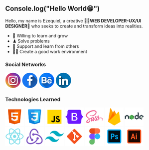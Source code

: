## Console.log("Hello World😁")
Hello, my name is Ezequiel, a creative 👨‍💻**WEB DEVELOPER-UX/UI DESIGNER**🎨 who seeks to create and transform ideas into realities.
- 🌱 Willing to learn and grow
- ♟ Solve problems
- 🤝 Support and learn from others
- 🙋‍♂️ Create a good work environment
### Social Networks
<a href="https://www.instagram.com/ezequiel_g789/" ><img src="https://github.com/Ezequiel144/Ezequiel144/blob/main/image/instagram.png?raw=true" width=50></a>
<a href="https://www.facebook.com/profile.php?id=100008209728155"><img src="https://github.com/Ezequiel144/Ezequiel144/blob/main/image/facebook.png?raw=true" width=50></a>
<a href="https://www.behance.net/ezequielgarcia18"><img src="https://github.com/Ezequiel144/Ezequiel144/blob/main/image/behance.png?raw=true" width=50></a>
<a href="https://www.linkedin.com/in/ezequiel-ulises-garcia-b23585266/"><img src="https://github.com/Ezequiel144/Ezequiel144/blob/main/image/linkedin.png?raw=true" width=50></a>
### Technologies Learned
<div>
  <img src="https://github.com/Ezequiel144/Ezequiel144/blob/main/image/icons8html96.png?raw=true" width=60>
  <img src="https://github.com/Ezequiel144/Ezequiel144/blob/main/image/icons8-css-96.png?raw=true" width=60>
  <img src="https://github.com/Ezequiel144/Ezequiel144/blob/main/image/icons8-js-96.png?raw=true" width=60>
  <img src="https://github.com/Ezequiel144/Ezequiel144/blob/main/image/icons8-oreja-96.png?raw=true" width=60>
  <img src="https://github.com/Ezequiel144/Ezequiel144/blob/main/image/icons8-hablar-con-descaro-a-96.png?raw=true" width=60>
  <img src="https://github.com/Ezequiel144/Ezequiel144/blob/main/image/icons8-firebase-96.png?raw=true" width=60>
  <img src="https://github.com/Ezequiel144/Ezequiel144/blob/main/image/icons8-nodejs-96.png?raw=true" width=60>
  <img src="https://github.com/Ezequiel144/Ezequiel144/blob/main/image/icons8reaccionarnativo96.png?raw=true" width=60>
  <img src="https://github.com/Ezequiel144/Ezequiel144/blob/main/image/icons8-redux-96.png?raw=true" width=60>
  <img src="https://github.com/Ezequiel144/Ezequiel144/blob/main/image/icons8-viento-de-cola-css-96.png?raw=true" width=60>
  <img src="https://github.com/Ezequiel144/Ezequiel144/blob/main/image/icons8-git-96.png?raw=true" width=60>
  <img src="https://github.com/Ezequiel144/Ezequiel144/blob/main/image/icons8-figura-96.png?raw=true" width=60>
  <img src="https://github.com/Ezequiel144/Ezequiel144/blob/main/image/icons8-photoshop-96.png?raw=true" width=60>
  <img src="https://github.com/Ezequiel144/Ezequiel144/blob/main/image/icons8-adobe-illustrator-96.png?raw=true" width=60>
  
</div>

